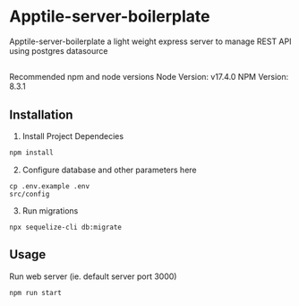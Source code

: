 # Apptile-server-boilerplate

Apptile-server-boilerplate a light weight express server to manage REST API using postgres datasource

##
Recommended npm and node versions
Node Version: v17.4.0
NPM Version: 8.3.1

## Installation

1. Install Project Dependecies
```bash
npm install
```

2. Configure database and other parameters here
```
cp .env.example .env
src/config
```

3. Run migrations
```
npx sequelize-cli db:migrate 
```



## Usage
Run web server (ie.  default server port 3000)
```
npm run start
```